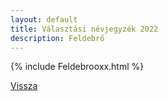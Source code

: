 ```yaml
---
layout: default
title: Választási névjegyzék 2022
description: Feldebrő
---
```


{% include Feldebrooxx.html %}

[Vissza](./)